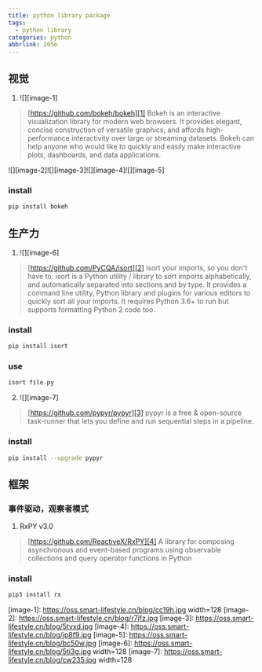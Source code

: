```yaml
---
title: python library package
tags:
  - python library
categories: python
abbrlink: 205e
---
```


## 视觉
1. ![][image-1]
> [https://github.com/bokeh/bokeh][1]
> Bokeh is an interactive visualization library for modern web browsers. It provides elegant, concise construction of versatile graphics, and affords high-performance interactivity over large or streaming datasets. Bokeh can help anyone who would like to quickly and easily make interactive plots, dashboards, and data applications.

![][image-2]![][image-3]![][image-4]![][image-5]
### install
```bash
pip install bokeh
```
## 生产力
1. ![][image-6]
> [https://github.com/PyCQA/isort][2]
> isort your imports, so you don't have to.
> isort is a Python utility / library to sort imports alphabetically, and automatically separated into sections and by type. It provides a command line utility, Python library and plugins for various editors to quickly sort all your imports. It requires Python 3.6+ to run but supports formatting Python 2 code too.
### install
```bash
pip install isort
```
### use
```bash
isort file.py
```
2. ![][image-7]
> [https://github.com/pypyr/pypyr][3]
> pypyr is a free & open-source task-runner that lets you define and run sequential steps in a pipeline.
### install
```bash
pip install --upgrade pypyr
```
## 框架
### 事件驱动，观察者模式
1. RxPY v3.0
> [https://github.com/ReactiveX/RxPY][4]
> A library for composing asynchronous and event-based programs using observable collections and query operator functions in Python
### install
```bash
pip3 install rx
```

[1]:	https://github.com/bokeh/bokeh
[2]:	https://github.com/PyCQA/isort
[3]:	https://github.com/pypyr/pypyr
[4]:	https://github.com/ReactiveX/RxPY

[image-1]:	https://oss.smart-lifestyle.cn/blog/cc19h.jpg width=128
[image-2]:	https://oss.smart-lifestyle.cn/blog/r7jfz.jpg
[image-3]:	https://oss.smart-lifestyle.cn/blog/5tvxd.jpg
[image-4]:	https://oss.smart-lifestyle.cn/blog/jp8f9.jpg
[image-5]:	https://oss.smart-lifestyle.cn/blog/bc50w.jpg
[image-6]:	https://oss.smart-lifestyle.cn/blog/5ti3g.jpg width=128
[image-7]:	https://oss.smart-lifestyle.cn/blog/cw235.jpg width=128